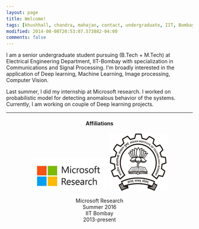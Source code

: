 ```yaml
---
layout: page
title: Welcome!
tags: [khushhall, chandra, mahajan, contact, undergraduate, IIT, Bombay, Microsoft Research, machine learning, deep learning]
modified: 2014-08-08T20:53:07.573882-04:00
comments: false
---
```


<!-- Hi! -->

I am a senior undergraduate student pursuing (B.Tech + M.Tech) at Electrical Engineering Department, IIT-Bombay with specialization in Communications and Signal Processing. I'm broadly interested in the application of Deep learning, Machine Learning, Image processing, Computer Vision.

Last summer, I did my internship at Microsoft research. I worked on probabilistic model for detecting anomalous behavior of the systems. Currently, I am working on couple of Deep learning projects. 

<!-- 
I am a second year PhD student at [ECE](http://www.ece.cmu.edu/) department, [Carnegie Mellon University](http://www.cmu.edu/). I work with [Prof. Jos&eacute; Moura](http://users.ece.cmu.edu/~moura/), in the fields of computer vision, natural language and machine learning. 

I have recently developed interests in understanding the semantics and semantic relatedness in language with the help of vision. 
I have also started collaborating with [Prof. Devi Parikh](https://filebox.ece.vt.edu/~parikh/) from Computer Vision Lab ([CVL](https://filebox.ece.vt.edu/~parikh/CVL.html)), Virginia Tech on learning semantics through abstract scenes and AI tasks that require multimodal reasoning (vision and language).

I completed my undergraduate from Department of Electrical Engineering ([EE](http://www.ee.iitb.ac.in/)), [Indian Institute of Technology, Bombay](https://www.iitb.ac.in), in 2014 along with a minor in Computer Science and Engineering ([CSE](https://www.cse.iitb.ac.in/)). I worked under [Prof. Subhasis Chaudhuri](https://www.ee.iitb.ac.in/~sc/) on Human Activity Recognition for my undergraduate thesis. -->

<!-- 
----

### News

* Serving as a reviewer for [NIPS 2016](https://nips.cc/)
* Our paper on "Visual Word2Vec" got accepted to CVPR, 2016
* I would be interning at [Snapchat](https://www.snapchat.com/) this summer
* Checkout our latest [ArXiv Paper](http://arxiv.org/abs/1511.07067) on "Visual Word2Vec (vis-w2v): Learning Visually Grounded Word Embeddings"
* Checkout our [paper](http://opt-ml.org/papers/OPT2015_paper_52.pdf) on "Comparing Gibbs, EM and SEM for MAP Inference in Mixture Models" that got accepted in NIPS: Optimization for Machine Learning ([OPT](http://opt-ml.org/papers.html)) workshop, 2015

 -->
----
<h4 align="center">Affiliations</h4>
<figure align="center" class="affils">
    <a href="https://www.microsoft.com/en-us/research/lab/microsoft-research-india/"><img src="/images/msr-logo.jpg"></a>
    <a href="http://www.iitb.ac.in/"><img src="/images/iitb-logo.jpeg"></a>
</figure>
<figure align="center" class="affils">
    <figcaption>Microsoft Research<br>Summer 2016</figcaption>
    <figcaption>IIT Bombay<br>2013-present</figcaption>
</figure>
